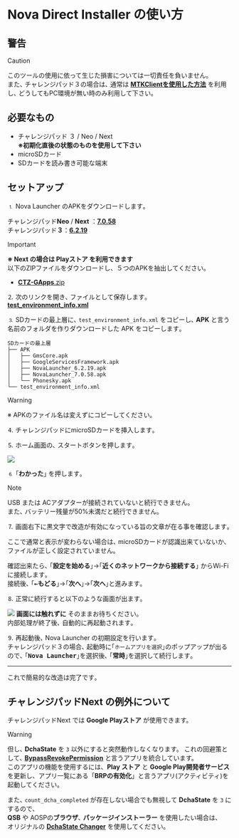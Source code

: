 # Nova Direct Installer の使い方

## 警告

> [!CAUTION]
> このツールの使用に依って生じた損害については一切責任を負いません｡  
また､ チャレンジパッド３の場合は､ 通常は [**MTKClientを使用した方法**](https://zenn.dev/s1204it/articles/16fce85441821f) を利用し､ どうしてもPC環境が無い時のみ利用して下さい｡

## 必要なもの

- チャレンジパッド ３ / Neo / Next  
  **※初期化直後の状態のものを使用して下さい**
- microSDカード
- SDカードを読み書き可能な端末

## セットアップ

⒈ Nova Launcher のAPKをダウンロードします｡

チャレンジパッド**Neo** / **Next** ：[**7.0.58**](https://teslacoilapps.com/tesladirect/download.pl?packageName=com.teslacoilsw.launcher&versionCode=70058)  
チャレンジパッド**３**：[**6.2.19**](https://teslacoilapps.com/tesladirect/download.pl?packageName=com.teslacoilsw.launcher&versionCode=62019)

> [!IMPORTANT]
> **※ Next の場合は Playストア を利用できます**  
以下のZIPファイルをダウンロードし、５つのAPKを抽出してください。  
> - [**CTZ-GApps**.zip](https://subcontent.s1204.me/android/CTZ-GApps.zip)

⒉ 次のリンクを開き､ ファイルとして保存します｡  
[**test_environment_info.xml**](https://gh.s1204.me/NovaDirectInstaller/test_environment_info.xml)

⒊ SDカードの最上層に､ `test_environment_info.xml` をコピーし､ **APK** と言う名前のフォルダを作りダウンロードした APK をコピーします｡  
```
SDカードの最上層
├── APK
│   ├── GmsCore.apk
│   ├── GoogleServicesFramework.apk
│   ├── NovaLauncher_6.2.19.apk
│   ├── NovaLauncher_7.0.58.apk
│   └── Phonesky.apk
└── test_environment_info.xml
```
> [!WARNING]
> ※ APKのファイル名は変えずにコピーしてください｡  

⒋ チャレンジパッドにmicroSDカードを挿入します｡

⒌ ホーム画面の､ スタートボタンを押します｡

[![](https://github.com/s1204IT/NovaDirectInstaller/assets/52069677/7b570b1d-60b5-4186-8080-4fbdde7e6e9c)](#)

⒍ ｢<kbd><b>わかった</b></kbd>｣ を押します｡

> [!NOTE]
> USB または ACアダプターが接続されていないと続行できません｡  
また､ バッテリー残量が50%未満だと続行できません｡  

⒎ 画面右下に黒文字で改造が有効になっている旨の文章が在る事を確認します｡  

ここで通常と表示が変わらない場合は､ microSDカードが認識出来ていないか､ ファイルが正しく設定されていません｡

確認出来たら､ ｢<kbd><b>設定を始める</b></kbd>｣→｢<kbd><b>近くのネットワークから接続する</b></kbd>｣ からWi-Fiに接続します｡  
接続後､ ｢<kbd><b>←もどる</b></kbd>｣→｢<kbd><b>次へ</b></kbd>｣→｢<kbd><b>次へ</b></kbd>｣と進みます｡

⒏ 正常に続行すると以下のような画面が出ます｡

[![](https://github.com/s1204IT/NovaDirectInstaller/assets/52069677/8b883890-c60a-4043-9636-ea90e6730516)](#)
**画面には触れずに** そのままお待ちください｡  
内部処理が終了後､ 自動的に再起動されます｡

⒐ 再起動後､ Nova Launcher の初期設定を行います｡  
チャレンジパッド３の場合､ 起動時に｢`ホームアプリを選択`｣のポップアップが出るので､ ｢<kbd><b>Nova Launcher</b></kbd>｣を選択後､ ｢<kbd><b>常時</b></kbd>｣を選択して続行します｡

---

これで簡易的な改造は完了です｡

## チャレンジパッドNext の例外について

チャレンジパッドNext では **Google Playストア** が使用できます。  
> [!WARNING]
> 但し､ **DchaState** を `3` 以外にすると突然動作しなくなります。
> これの回避策として､ [**BypassRevokePermission**](https://github.com/Kobold831/BypassRevokePermission) と言うアプリを統合しています。  
> このアプリの機能を使用するには、**Play ストア** と **Google Play開発者サービス** を更新し、アプリ一覧にある「**BRPの有効化**」と言うアプリ(アクティビティ)を起動してください。

また､ `count_dcha_completed` が存在しない場合でも無視して **DchaState** を `3` にするので､  
**QSB** や AOSPの**ブラウザ**､ **パッケージインストーラー** を使用したい場合は､  
オリジナルの [**DchaState Changer**](https://github.com/SmileTabLabo/DchaStateChanger) を使用してください｡
